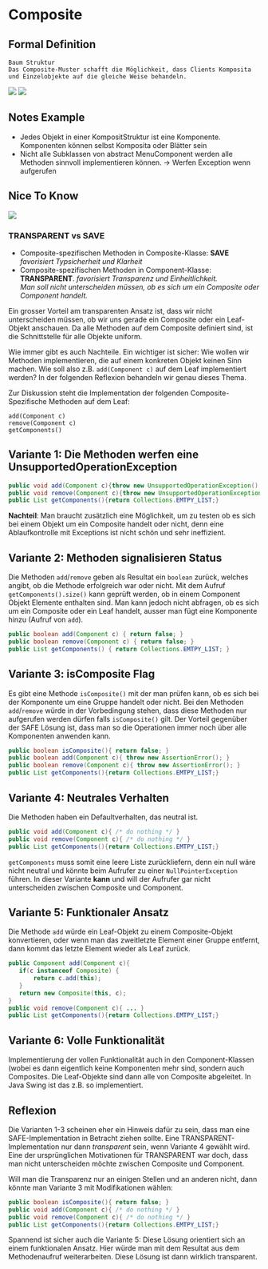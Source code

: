 # Composite
## Formal Definition 
``` text
Baum Struktur
Das Composite-Muster schafft die Möglichkeit, dass Clients Komposita und Einzelobjekte auf die gleiche Weise behandeln.
```
<img src="img/composite_example.png">

<img src="img/auftrag-uml.png">

## Notes Example
- Jedes Objekt in einer KompositStruktur ist eine Komponente. Komponenten können selbst Komposita oder Blätter sein
- Nicht alle Subklassen von abstract MenuComponent werden alle Methoden sinnvoll implementieren können. -> Werfen Exception wenn aufgerufen

## Nice To Know 

<img src="img/ab-composite.png">

### TRANSPARENT vs SAVE
- Composite-spezifischen Methoden in Composite-Klasse: **SAVE** *favorisiert Typsicherheit und Klarheit*
- Composite-spezifischen Methoden in Component-Klasse: **TRANSPARENT**. *favorisiert Transparenz und Einheitlichkeit.* 
<br>*Man soll nicht unterscheiden müssen, ob es sich um ein Composite oder Component handelt.*

Ein grosser Vorteil am transparenten Ansatz ist, dass wir nicht unterscheiden müssen, ob wir uns gerade ein Composite oder ein Leaf-Objekt anschauen. Da alle Methoden auf dem Composite definiert sind, ist die Schnittstelle für alle Objekte uniform.

Wie immer gibt es auch Nachteile. Ein wichtiger ist sicher: Wie wollen wir Methoden implementieren, die auf einem konkreten Objekt keinen Sinn machen. Wie soll also z.B. `add(Component c)` auf dem Leaf implementiert werden? In der folgenden Reflexion behandeln wir genau dieses Thema.

Zur Diskussion steht die Implementation der folgenden Composite-Spezifische Methoden auf dem Leaf:
```text
add(Component c)
remove(Component c)
getComponents()
```

## Variante 1: Die Methoden werfen eine UnsupportedOperationException
```java
public void add(Component c){throw new UnsupportedOperationException();}
public void remove(Component c){throw new UnsupportedOperationException();}
public List getComponents(){return Collections.EMTPY_LIST;}
```
**Nachteil**: Man braucht zusätzlich eine Möglichkeit, um zu testen ob es sich bei einem Objekt um ein Composite handelt oder nicht, denn eine Ablaufkontrolle mit Exceptions ist nicht schön und sehr ineffizient.

## Variante 2: Methoden signalisieren Status
Die Methoden `add`/`remove` geben als Resultat ein `boolean` zurück, welches angibt, ob die Methode erfolgreich war oder nicht. Mit dem Aufruf `getComponents().size()` kann geprüft werden, ob in einem Component Objekt Elemente enthalten sind. Man kann jedoch nicht abfragen, ob es sich um ein Composite oder ein Leaf handelt, ausser man fügt eine Komponente hinzu (Aufruf von `add`).
```java
public boolean add(Component c) { return false; }
public boolean remove(Component c) { return false; }
public List getComponents() { return Collections.EMTPY_LIST; }
```

## Variante 3: isComposite Flag
Es gibt eine Methode `isComposite()` mit der man prüfen kann, ob es sich bei der Komponente um eine Gruppe handelt oder nicht. Bei den Methoden `add`/`remove` würde in der Vorbedingung stehen, dass diese Methoden nur aufgerufen werden dürfen falls `isComposite()` gilt. Der Vorteil gegenüber der SAFE Lösung ist, dass man so die Operationen immer noch über alle Komponenten anwenden kann.
```java
public boolean isComposite(){ return false; }
public boolean add(Component c){ throw new AssertionError(); }
public boolean remove(Component c){ throw new AssertionError(); }
public List getComponents(){return Collections.EMTPY_LIST;}
```

## Variante 4: Neutrales Verhalten
Die Methoden haben ein Defaultverhalten, das neutral ist.
```java
public void add(Component c){ /* do nothing */ }
public void remove(Component c){ /* do nothing */ }
public List getComponents(){return Collections.EMTPY_LIST;}
```
`getComponents` muss somit eine leere Liste zurückliefern, denn ein null wäre nicht neutral und könnte beim Aufrufer zu einer `NullPointerException` führen. In dieser Variante **kann** und will der Aufrufer gar nicht unterscheiden zwischen Composite und Component.

## Variante 5: Funktionaler Ansatz
Die Methode `add` würde ein Leaf-Objekt zu einem Composite-Objekt konvertieren, oder wenn man das zweitletzte Element einer Gruppe entfernt, dann kommt das letzte Element wieder als Leaf zurück.
```java
public Component add(Component c){ 
   if(c instanceof Composite) {
       return c.add(this);
   }
   return new Composite(this, c);
}
public void remove(Component c){ ... }
public List getComponents(){return Collections.EMTPY_LIST;}
```

## Variante 6: Volle Funktionalität
Implementierung der vollen Funktionalität auch in den Component-Klassen (wobei es dann eigentlich keine Komponenten mehr sind, sondern auch Composites. Die Leaf-Objekte sind dann alle von Composite abgeleitet. In Java Swing ist das z.B. so implementiert.


## Reflexion
Die Varianten 1-3 scheinen eher ein Hinweis dafür zu sein, dass man eine SAFE-Implementation in Betracht ziehen sollte. Eine TRANSPARENT-Implementation nur dann *transparent* sein, wenn Variante 4 gewählt wird. Eine der ursprünglichen Motivationen für TRANSPARENT war doch, dass man nicht unterscheiden möchte zwischen Composite und Component.

Will man die Transparenz nur an einigen Stellen und an anderen nicht, dann könnte man Variante 3 mit Modifikationen wählen:
```java
public boolean isComposite(){ return false; }
public void add(Component c){ /* do nothing */ }
public void remove(Component c){ /* do nothing */ }
public List getComponents(){return Collections.EMTPY_LIST;}
```
Spannend ist sicher auch die Variante 5: Diese Lösung orientiert sich an einem funktionalen Ansatz. Hier würde man mit dem Resultat aus dem Methodenaufruf weiterarbeiten. Diese Lösung ist dann wirklich transparent.
